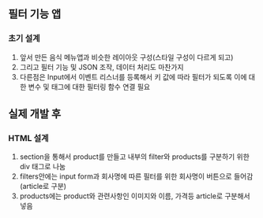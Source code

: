 ## 필터 기능 앱

### 초기 설계
1. 앞서 만든 음식 메뉴앱과 비슷한 레이아웃 구성(스타일 구성이 다르게 되고)
2. 그리고 필터 기능 및 JSON 조작, 데이터 처리도 마찬가지
3. 다른점은 Input에서 이벤트 리스너를 등록해서 키 값에 따라 필터가 되도록 이에 대한 변수 및 태그에 대한 필터링 함수 연결 필요

## 실제 개발 후

### HTML 설계
1. section을 통해서 product를 만들고 내부의 filter와 products를 구분하기 위한 div 태그로 나눔
2. filters안에는 input form과 회사명에 따른 필터를 위한 회사명이 버튼으로 들어감(article로 구분)
3. products에는 product와 관련사항인 이미지와 이름, 가격등 article로 구분해서 넣음

